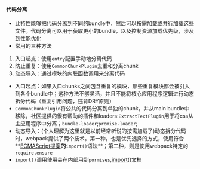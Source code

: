 #### 代码分离
- 此特性能够把代码分离到不同的bundle中，然后可以按需加载或并行加载这些文件。代码分离可以用于获取更小的bundle，以及控制资源加载优先级，涉及到性能优化
- 常用的三种方法
 1. 入口起点：使用`entry`配置手动地分离代码
 2. 防止重复：使用`CommonChunkPlugin`去重和分离chunk
 3. 动态导入：通过模块的内联函数调用来分离代码
- 入口起点：如果入口chunks之间包含重复的模块，那些重复模块都会被引入到各个bundle中；这种方法不够灵活，并且不能将核心应用程序逻辑进行动态拆分代码（重复引用问题，违背DRY原则）
- `CommonChunkPlugin`将公共的代码分离到单独的chunk，并从main bundle中移除，社区提供的很有帮助的插件和loaders:`ExtractTextPlugin`用于将css从主应用程序中分离；`bundle-loader`;`promise-loader`;
- 动态导入：(个人理解为这里就是以前经常听说的按需加载了)动态拆分代码时，webpack提供了两个技术。第一种，也是优先选择的方式，使用符合**[ECMAScript提案](https://github.com/tc39/proposal-dynamic-import)**的**`import()`语法**；第二种，则是使用webpack特定的`require.ensure`
- `import()`调用使用会在内部用到`pormises`,[import()文档](https://doc.webpack-china.org/api/module-methods#import-)